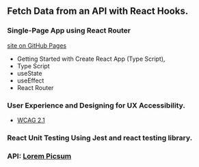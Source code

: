 ## Fetch Data from an API with React Hooks.
### Single-Page App using React Router

[site on GitHub Pages](https://krzysiek-u.github.io/photo-api-ts/) 

- Getting Started with Create React App (Type Script), 
- Type Script
- useState
- useEffect
- React Router

### User Experience and Designing for UX Accessibility.
 - [WCAG 2.1](https://www.w3.org/TR/WCAG21/) 

### React Unit Testing Using Jest and react testing library.



###  API: [Lorem Picsum](https://picsum.photos/) 
